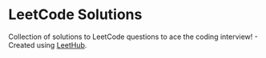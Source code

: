 # LeetCode Solutions
Collection of solutions to LeetCode questions to ace the coding interview! - Created using [LeetHub](https://github.com/QasimWani/LeetHub).
